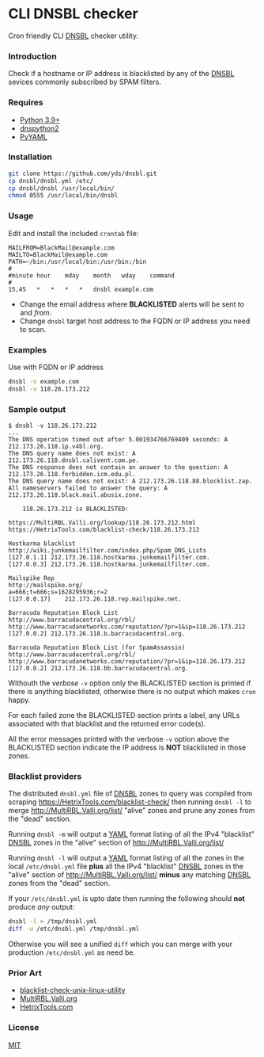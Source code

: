 # CLI DNSBL checker

Cron friendly CLI [DNSBL][] checker utility.

### Introduction

Check if a hostname or IP address is blacklisted by any of
the [DNSBL][] sevices commonly subscribed by SPAM filters.

### Requires

 - [Python 3.9+](https://www.python.org/dev/peps/pep-0584/)
 - [dnspython2](https://www.dnspython.org/)
 - [PyYAML](https://PyYAML.org)

### Installation

```sh
git clone https://github.com/yds/dnsbl.git
cp dnsbl/dnsbl.yml /etc/
cp dnsbl/dnsbl /usr/local/bin/
chmod 0555 /usr/local/bin/dnsbl
```

### Usage

Edit and install the included `crontab` file:
```crontab
MAILFROM=BlackMail@example.com
MAILTO=BlackMail@example.com
PATH=~/bin:/usr/local/bin:/usr/bin:/bin
#
#minute	hour	mday	month	wday	command
#
15,45	*	*	*	*	dnsbl example.com
```
 - Change the email address where **BLACKLISTED** alerts will be sent _to_ and _from_.
 - Change `dnsbl` target host address to the FQDN or IP address you need to scan.

### Examples

Use with FQDN or IP address
```sh
dnsbl -v example.com
dnsbl -v 118.26.173.212
```

### Sample output
```
$ dnsbl -v 118.26.173.212
...
The DNS operation timed out after 5.001934766769409 seconds: A 212.173.26.118.ip.v4bl.org.
The DNS query name does not exist: A 212.173.26.118.dnsbl.calivent.com.pe.
The DNS response does not contain an answer to the question: A 212.173.26.118.forbidden.icm.edu.pl.
The DNS query name does not exist: A 212.173.26.118.88.blocklist.zap.
All nameservers failed to answer the query: A 212.173.26.118.black.mail.abusix.zone.

	118.26.173.212 is BLACKLISTED:

https://MultiRBL.Valli.org/lookup/118.26.173.212.html
https://HetrixTools.com/blacklist-check/118.26.173.212

Hostkarma blacklist
http://wiki.junkemailfilter.com/index.php/Spam_DNS_Lists
[127.0.1.1]	212.173.26.118.hostkarma.junkemailfilter.com.
[127.0.0.3]	212.173.26.118.hostkarma.junkemailfilter.com.

Mailspike Rep
http://mailspike.org/
a=666;t=666;s=1628295936;r=2
[127.0.0.17]	212.173.26.118.rep.mailspike.net.

Barracuda Reputation Block List
http://www.barracudacentral.org/rbl/
http://www.barracudanetworks.com/reputation/?pr=1&ip=118.26.173.212
[127.0.0.2]	212.173.26.118.b.barracudacentral.org.

Barracuda Reputation Block List (for SpamAssassin)
http://www.barracudacentral.org/rbl/
http://www.barracudanetworks.com/reputation/?pr=1&ip=118.26.173.212
[127.0.0.2]	212.173.26.118.bb.barracudacentral.org.
```
Withouth the _verbose_ `-v` option only the BLACKLISTED section is printed
if there is anything blacklisted, otherwise there is no output which makes
`cron` happy.

For each failed zone the BLACKLISTED section prints a label, any URLs
associated with that blacklist and the returned error code(s). 

All the error messages printed with the verbose `-v` option above the
BLACKLISTED section indicate the IP address is **NOT** blacklisted in
those zones.

### Blacklist providers

The distributed `dnsbl.yml` file of [DNSBL][] zones to query was compiled
from scraping https://HetrixTools.com/blacklist-check/ then running
`dnsbl -l` to merge http://MultiRBL.Valli.org/list/ "alive" zones and
prune any zones from the "dead" section.

Running `dnsbl -m` will output a [YAML][] format listing of all the IPv4
"blacklist" [DNSBL][] zones in the "alive" section of
http://MultiRBL.Valli.org/list/

Running `dnsbl -l` will output a [YAML][] format listing of all the zones
in the local `/etc/dnsbl.yml` file **plus** all the IPv4 "blacklist"
[DNSBL][] zones in the "alive" section of http://MultiRBL.Valli.org/list/
**minus** any matching [DNSBL][] zones from the "dead" section.

If your `/etc/dnsbl.yml` is upto date then running the following should
**not** produce _any_ output:
```sh
dnsbl -l > /tmp/dnsbl.yml
diff -u /etc/dnsbl.yml /tmp/dnsbl.yml
```
Otherwise you will see a unified `diff` which you can merge with your
production `/etc/dnsbl.yml` as need be.

### Prior Art

 - [blacklist-check-unix-linux-utility](https://github.com/adionditsak/blacklist-check-unix-linux-utility)
 - [MultiRBL.Valli.org](https://MultiRBL.Valli.org)
 - [HetrixTools.com](https://HetrixTools.com/blacklist-check/)

### License

[MIT](https://GitHub.com/yds/dnsbl/blob/master/LICENSE "MIT open source")

[DNSBL]:https://en.wikipedia.org/wiki/Domain_Name_System-based_blackhole_list "Domain Name System-based blackhole list"
[YAML]:https://YAML.org/ "YAML Ain't Markup Language™"
